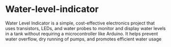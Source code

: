 # Water-level-indicator
Water Level Indicator is a simple, cost-effective electronics project that uses transistors, LEDs, and water probes to monitor and display water levels in a tank without requiring a microcontroller like Arduino. It helps prevent water overflow, dry running of pumps, and promotes efficient water usage
